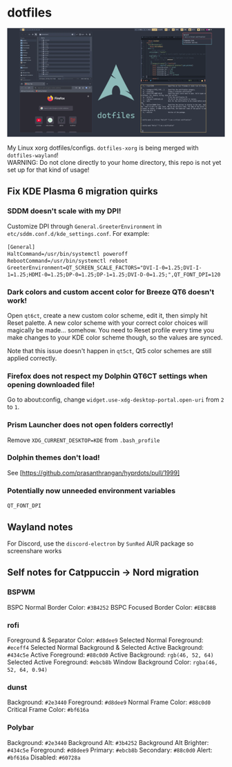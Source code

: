 # dotfiles

![dotfiles banner](<https://raw.githubusercontent.com/PixelSam123/dotfiles/refs/heads/master/docs/dotfiles.webp>)

My Linux xorg dotfiles/configs. `dotfiles-xorg` is being merged with `dotfiles-wayland`!  
WARNING: Do not clone directly to your home directory, this repo is not yet set up for that kind of usage!

## Fix KDE Plasma 6 migration quirks

### SDDM doesn't scale with my DPI!

Customize DPI through `General.GreeterEnvironment` in `etc/sddm.conf.d/kde_settings.conf`. For example:

```
[General]
HaltCommand=/usr/bin/systemctl poweroff
RebootCommand=/usr/bin/systemctl reboot
GreeterEnvironment=QT_SCREEN_SCALE_FACTORS="DVI-I-0=1.25;DVI-I-1=1.25;HDMI-0=1.25;DP-0=1.25;DP-1=1.25;DVI-D-0=1.25;",QT_FONT_DPI=120
```

### Dark colors and custom accent color for Breeze QT6 doesn't work!

Open `qt6ct`, create a new custom color scheme, edit it, then simply hit Reset palette.
A new color scheme with your correct color choices will magically be made... somehow.
You need to Reset profile every time you make changes to your KDE color scheme though, so the values are synced.

Note that this issue doesn't happen in `qt5ct`, Qt5 color schemes are still applied correctly.

### Firefox does not respect my Dolphin QT6CT settings when opening downloaded file!

Go to about:config, change `widget.use-xdg-desktop-portal.open-uri` from `2` to `1`.

### Prism Launcher does not open folders correctly!

Remove `XDG_CURRENT_DESKTOP=KDE` from `.bash_profile`

### Dolphin themes don't load!

See [https://github.com/prasanthrangan/hyprdots/pull/1999]

### Potentially now unneeded environment variables

```
QT_FONT_DPI
```

## Wayland notes

For Discord, use the `discord-electron` by `SunRed` AUR package so screenshare works

## Self notes for Catppuccin -> Nord migration

### BSPWM

BSPC Normal Border Color: `#3B4252`
BSPC Focused Border Color: `#EBCB8B`

### rofi

Foreground & Separator Color: `#d8dee9`
Selected Normal Foreground: `#eceff4`
Selected Normal Background & Selected Active Background: `#434c5e`
Active Foreground: `#88c0d0`
Active Background: `rgb(46, 52, 64)`
Selected Active Foreground: `#ebcb8b`
Window Background Color: `rgba(46, 52, 64, 0.94)`

### dunst

Background: `#2e3440`
Foreground: `#d8dee9`
Normal Frame Color: `#88c0d0`
Critical Frame Color: `#bf616a`

### Polybar

Background: `#2e3440`
Background Alt: `#3b4252`
Background Alt Brighter: `#434c5e`
Foreground: `#d8dee9`
Primary: `#ebcb8b`
Secondary: `#88c0d0`
Alert: `#bf616a`
Disabled: `#60728a`
